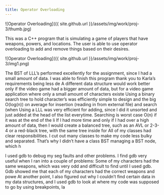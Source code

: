 ```yaml
---
title: Operator Overloading
---
```


![Operator Overloading]({{ site.github.url }}/assets/img/work/proj-3/thumb.jpg)

This was a C++ program that is simulating a game of players that have weapons, powers, and locations. The user is able to use operator overloading to add and remove things based on their desires.

![Operator Overloading]({{ site.github.url }}/assets/img/work/proj-3/img1.png)

The BST of LLL’s performed excellently for the assignment, since I had a small amount of data. I was able to finish this program thank you to Karla’s requirements being less de
A different data structure would work better only if the video game had a bigger amount of data, but for a video game application where only a small amount of characters existe
Using a binary search tree to hold character’s was efficiently simple to design and the big O(log(n)) on average for insertion (reading in from external file) and search (when
Using a LLL was very efficient for adding, since I did it unsorted and just added at the head of the list everytime. Searching is worst case O(n) if it was at the end of the li
If I had more time and only if I had over a high amount of data, then I would create a balanced tree, such as an AVL or 2-3-4 or a red-black tree, with the same tree inside for
All of my classes had clear responsibilities. I cut out many classes to make my code less bulky and separated. That’s why I didn’t have a class BST managing a BST node, which h

I used gdb to debug my seg faults and other problems. I find gdb very useful when I ran into a couple of problems:
Some of my characters had the same weapons, which was very odd and difficult to find until I used gdb. Gdb showed me that each of my characters had the correct weapons and powe
At another point, I also figured out why I couldn’t find certain data in my data structures, and I used gdb to look at where my code was supposed to go by using breakpoints, la

